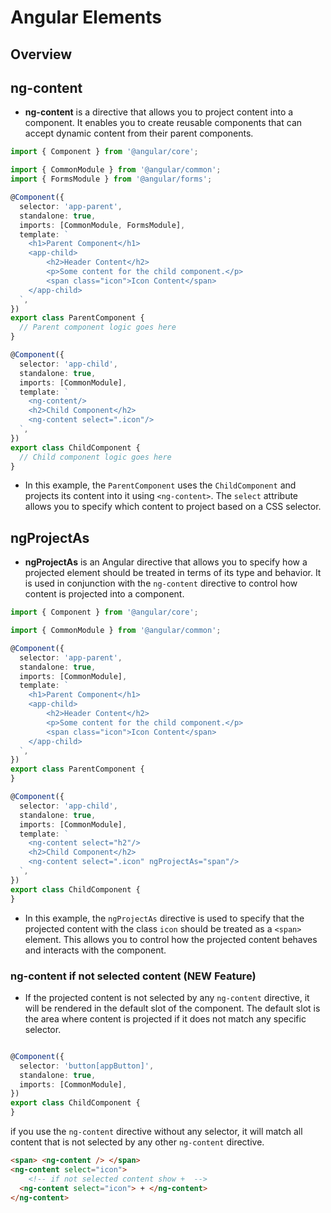 # Angular Elements

## Overview

## ng-content

- **ng-content** is a directive that allows you to project content into a component. It enables you to create reusable components that can accept dynamic content from their parent components.

```typescript
import { Component } from '@angular/core';

import { CommonModule } from '@angular/common';
import { FormsModule } from '@angular/forms';

@Component({
  selector: 'app-parent',
  standalone: true,
  imports: [CommonModule, FormsModule],
  template: `
    <h1>Parent Component</h1>
    <app-child>
        <h2>Header Content</h2>
        <p>Some content for the child component.</p>
        <span class="icon">Icon Content</span>
    </app-child>
  `,
})
export class ParentComponent {
  // Parent component logic goes here
}

@Component({
  selector: 'app-child',
  standalone: true,
  imports: [CommonModule],
  template: `
    <ng-content/>
    <h2>Child Component</h2>
    <ng-content select=".icon"/>
  `,
})
export class ChildComponent {
  // Child component logic goes here
}
```

- In this example, the `ParentComponent` uses the `ChildComponent` and projects its content into it using `<ng-content>`. The `select` attribute allows you to specify which content to project based on a CSS selector.

## ngProjectAs

- **ngProjectAs** is an Angular directive that allows you to specify how a projected element should be treated in terms of its type and behavior. It is used in conjunction with the `ng-content` directive to control how content is projected into a component.

```typescript
import { Component } from '@angular/core';

import { CommonModule } from '@angular/common';

@Component({
  selector: 'app-parent',
  standalone: true,
  imports: [CommonModule],
  template: `
    <h1>Parent Component</h1>
    <app-child>
        <h2>Header Content</h2>
        <p>Some content for the child component.</p>
        <span class="icon">Icon Content</span>
    </app-child>
  `,
})
export class ParentComponent {
}

@Component({
  selector: 'app-child',
  standalone: true,
  imports: [CommonModule],
  template: `
    <ng-content select="h2"/>
    <h2>Child Component</h2>
    <ng-content select=".icon" ngProjectAs="span"/>
  `,
})
export class ChildComponent {
}
```

- In this example, the `ngProjectAs` directive is used to specify that the projected content with the class `icon` should be treated as a `<span>` element. This allows you to control how the projected content behaves and interacts with the component.

### ng-content if not selected content (NEW Feature)

- If the projected content is not selected by any `ng-content` directive, it will be rendered in the default slot of the component. The default slot is the area where content is projected if it does not match any specific selector.

```typescript

@Component({
  selector: 'button[appButton]',
  standalone: true,
  imports: [CommonModule],
})
export class ChildComponent {
}
```

if  you use the `ng-content` directive without any selector, it will match all content that is not selected by any other `ng-content` directive.

```html
<span> <ng-content /> </span>
<ng-content select="icon">
    <!-- if not selected content show +  -->
  <ng-content select="icon"> + </ng-content>
</ng-content>
```
